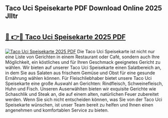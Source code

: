 ## Taco Uci Speisekarte PDF Download Online 2025 JlItr

# <h2><a href="http://gc869mb.nevu.top/?p=Taco+Uci+Speisekarte">🔗 👉🔴 Taco Uci Speisekarte 2025 PDF</a></h2>

[![Taco Uci Speisekarte 2025 PDF](https://i.imgur.com/dBaPXMq.png)](http://gc869mb.nevu.top/?p=Taco+Uci+Speisekarte)
Die Taco Uci Speisekarte ist nicht nur eine Liste von Gerichten in einem Restaurant oder Café, sondern auch Ihre Möglichkeit, ein köstliches und für Ihren Geschmack geeignetes Gericht zu wählen. Wir bieten auf unserer Taco Uci Speisekarte einen Salatbereich an, in dem Sie aus Salaten aus frischem Gemüse und Obst für eine gesunde Ernährung wählen können. Für Fleischliebhaber bietet unsere Taco Uci Speisekarte eine große Auswahl an Gerichten: Rindfleisch, Schweinefleisch, Huhn und Fisch. Unseren Auserwählten bieten wir exquisite Gerichte wie Schaschlik und Steak an, die auf einem alten, natürlichen Feuer zubereitet werden. Wenn Sie sich nicht entscheiden können, was Sie von der Taco Uci Speisekarte wünschen, ist unser Team bereit zu helfen und Ihnen einen angenehmen und komfortablen Service zu bieten.
